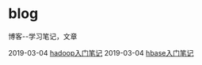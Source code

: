 # blog
博客--学习笔记，文章

2019-03-04 [hadoop入门笔记](大数据\入门系列\hadoop入门笔记.md)
2019-03-04 [hbase入门笔记](大数据\入门系列\hbase入门笔记.md)
